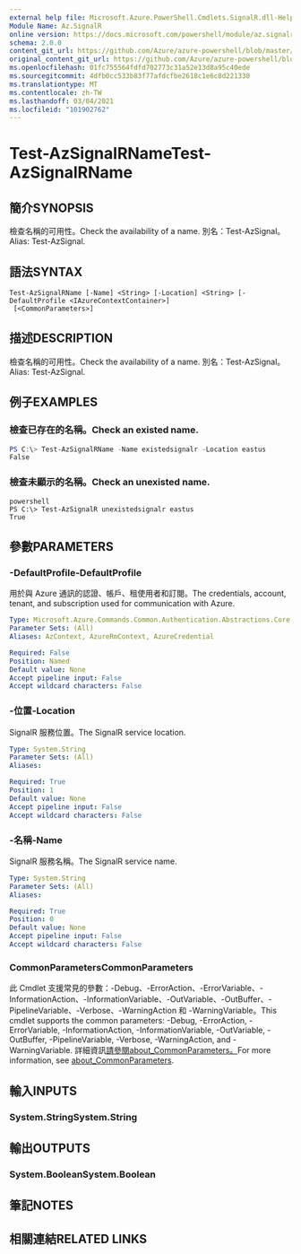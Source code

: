 ```yaml
---
external help file: Microsoft.Azure.PowerShell.Cmdlets.SignalR.dll-Help.xml
Module Name: Az.SignalR
online version: https://docs.microsoft.com/powershell/module/az.signalr/test-azsignalrname
schema: 2.0.0
content_git_url: https://github.com/Azure/azure-powershell/blob/master/src/SignalR/SignalR/help/Test-AzSignalRName.md
original_content_git_url: https://github.com/Azure/azure-powershell/blob/master/src/SignalR/SignalR/help/Test-AzSignalRName.md
ms.openlocfilehash: 01fc755564fdfd702773c31a52e13d8a95c40ede
ms.sourcegitcommit: 4dfb0cc533b83f77afdcfbe2618c1e6c8d221330
ms.translationtype: MT
ms.contentlocale: zh-TW
ms.lasthandoff: 03/04/2021
ms.locfileid: "101902762"
---
```

# <span data-ttu-id="773a1-101">Test-AzSignalRName</span><span class="sxs-lookup"><span data-stu-id="773a1-101">Test-AzSignalRName</span></span>

## <span data-ttu-id="773a1-102">簡介</span><span class="sxs-lookup"><span data-stu-id="773a1-102">SYNOPSIS</span></span>
<span data-ttu-id="773a1-103">檢查名稱的可用性。</span><span class="sxs-lookup"><span data-stu-id="773a1-103">Check the availability of a name.</span></span> <span data-ttu-id="773a1-104">別名：Test-AzSignal。</span><span class="sxs-lookup"><span data-stu-id="773a1-104">Alias: Test-AzSignal.</span></span>

## <span data-ttu-id="773a1-105">語法</span><span class="sxs-lookup"><span data-stu-id="773a1-105">SYNTAX</span></span>

```
Test-AzSignalRName [-Name] <String> [-Location] <String> [-DefaultProfile <IAzureContextContainer>]
 [<CommonParameters>]
```

## <span data-ttu-id="773a1-106">描述</span><span class="sxs-lookup"><span data-stu-id="773a1-106">DESCRIPTION</span></span>
<span data-ttu-id="773a1-107">檢查名稱的可用性。</span><span class="sxs-lookup"><span data-stu-id="773a1-107">Check the availability of a name.</span></span> <span data-ttu-id="773a1-108">別名：Test-AzSignal。</span><span class="sxs-lookup"><span data-stu-id="773a1-108">Alias: Test-AzSignal.</span></span>

## <span data-ttu-id="773a1-109">例子</span><span class="sxs-lookup"><span data-stu-id="773a1-109">EXAMPLES</span></span>

### <span data-ttu-id="773a1-110">檢查已存在的名稱。</span><span class="sxs-lookup"><span data-stu-id="773a1-110">Check an existed name.</span></span>
```powershell
PS C:\> Test-AzSignalRName -Name existedsignalr -Location eastus
False
```

### <span data-ttu-id="773a1-111">檢查未顯示的名稱。</span><span class="sxs-lookup"><span data-stu-id="773a1-111">Check an unexisted name.</span></span>
```
powershell
PS C:\> Test-AzSignalR unexistedsignalr eastus
True
```

## <span data-ttu-id="773a1-112">參數</span><span class="sxs-lookup"><span data-stu-id="773a1-112">PARAMETERS</span></span>

### <span data-ttu-id="773a1-113">-DefaultProfile</span><span class="sxs-lookup"><span data-stu-id="773a1-113">-DefaultProfile</span></span>
<span data-ttu-id="773a1-114">用於與 Azure 通訊的認證、帳戶、租使用者和訂閱。</span><span class="sxs-lookup"><span data-stu-id="773a1-114">The credentials, account, tenant, and subscription used for communication with Azure.</span></span>

```yaml
Type: Microsoft.Azure.Commands.Common.Authentication.Abstractions.Core.IAzureContextContainer
Parameter Sets: (All)
Aliases: AzContext, AzureRmContext, AzureCredential

Required: False
Position: Named
Default value: None
Accept pipeline input: False
Accept wildcard characters: False
```

### <span data-ttu-id="773a1-115">-位置</span><span class="sxs-lookup"><span data-stu-id="773a1-115">-Location</span></span>
<span data-ttu-id="773a1-116">SignalR 服務位置。</span><span class="sxs-lookup"><span data-stu-id="773a1-116">The SignalR service location.</span></span>

```yaml
Type: System.String
Parameter Sets: (All)
Aliases:

Required: True
Position: 1
Default value: None
Accept pipeline input: False
Accept wildcard characters: False
```

### <span data-ttu-id="773a1-117">-名稱</span><span class="sxs-lookup"><span data-stu-id="773a1-117">-Name</span></span>
<span data-ttu-id="773a1-118">SignalR 服務名稱。</span><span class="sxs-lookup"><span data-stu-id="773a1-118">The SignalR service name.</span></span>

```yaml
Type: System.String
Parameter Sets: (All)
Aliases:

Required: True
Position: 0
Default value: None
Accept pipeline input: False
Accept wildcard characters: False
```

### <span data-ttu-id="773a1-119">CommonParameters</span><span class="sxs-lookup"><span data-stu-id="773a1-119">CommonParameters</span></span>
<span data-ttu-id="773a1-120">此 Cmdlet 支援常見的參數：-Debug、-ErrorAction、-ErrorVariable、-InformationAction、-InformationVariable、-OutVariable、-OutBuffer、-PipelineVariable、-Verbose、-WarningAction 和 -WarningVariable。</span><span class="sxs-lookup"><span data-stu-id="773a1-120">This cmdlet supports the common parameters: -Debug, -ErrorAction, -ErrorVariable, -InformationAction, -InformationVariable, -OutVariable, -OutBuffer, -PipelineVariable, -Verbose, -WarningAction, and -WarningVariable.</span></span> <span data-ttu-id="773a1-121">詳細資訊[請參閱about_CommonParameters。](http://go.microsoft.com/fwlink/?LinkID=113216)</span><span class="sxs-lookup"><span data-stu-id="773a1-121">For more information, see [about_CommonParameters](http://go.microsoft.com/fwlink/?LinkID=113216).</span></span>

## <span data-ttu-id="773a1-122">輸入</span><span class="sxs-lookup"><span data-stu-id="773a1-122">INPUTS</span></span>

### <span data-ttu-id="773a1-123">System.String</span><span class="sxs-lookup"><span data-stu-id="773a1-123">System.String</span></span>

## <span data-ttu-id="773a1-124">輸出</span><span class="sxs-lookup"><span data-stu-id="773a1-124">OUTPUTS</span></span>

### <span data-ttu-id="773a1-125">System.Boolean</span><span class="sxs-lookup"><span data-stu-id="773a1-125">System.Boolean</span></span>

## <span data-ttu-id="773a1-126">筆記</span><span class="sxs-lookup"><span data-stu-id="773a1-126">NOTES</span></span>

## <span data-ttu-id="773a1-127">相關連結</span><span class="sxs-lookup"><span data-stu-id="773a1-127">RELATED LINKS</span></span>
